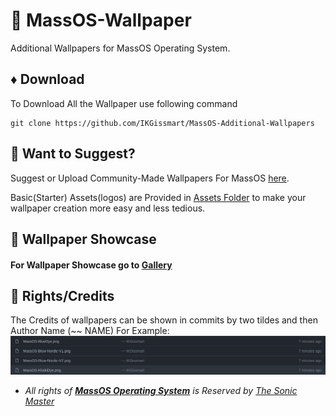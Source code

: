 # 💠 MassOS-Wallpaper
Additional Wallpapers for MassOS Operating System.
## ♦️ Download
To Download All the Wallpaper use following command
```
git clone https://github.com/IKGissmart/MassOS-Additional-Wallpapers
``` 
## 🔹 Want to Suggest? 
Suggest or Upload Community-Made Wallpapers For MassOS [here](https://github.com/IKGissmart/MassOS-Additional-Wallpapers/issues/2).

Basic(Starter) Assets(logos) are Provided in [Assets Folder](https://github.com/IKGissmart/MassOS-Additional-Wallpapers/tree/main/Basic-Assets) to make your wallpaper creation more easy and less tedious.
## 🔹 Wallpaper Showcase 
#### For Wallpaper Showcase go to [**Gallery**](https://github.com/IKGissmart/MassOS-Additional-Wallpapers/blob/main/Gallery.md)

## 🔹 Rights/Credits 
The Credits of wallpapers can be shown in commits by two tildes and then Author Name (~~ NAME) For Example: ![](credits-scr.png)
 
 * _All rights of **[MassOS Operating System](https://github.com/TheSonicMaster/MassOS)** is Reserved by [The Sonic Master](https://github.com/TheSonicMaster)_
